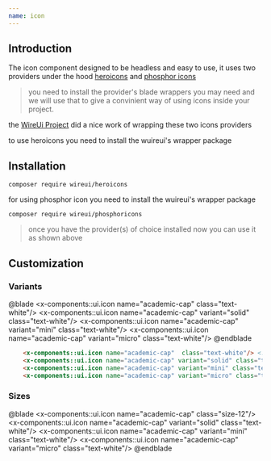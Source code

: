 ```yaml
---
name: icon
---
```


## Introduction 

The icon component designed to be headless and easy to use, it uses two providers under the hood [heroicons](https://heroicons.com) and [phosphor icons](https://phosphoricons.com)

> you need to install the provider's blade wrappers you may need and we will use that to give a convinient way of using icons inside your project.

the [WireUi Project](https://wireui.com) did a nice work of wrapping these two icons providers 

to use heroicons you need to install the wuireui's wrapper package
## Installation 

```shell
composer require wireui/heroicons
```

for using phosphor icon you need to install the wuireui's wrapper package

```shell
composer require wireui/phosphoricons
```

> once you have the provider(s) of choice installed now you can use it as shown above

## Customization 
### Variants
@blade
<x-demo>
    <x-components::ui.icon name="academic-cap"  class="text-white"/> 
    <x-components::ui.icon name="academic-cap" variant="solid" class="text-white"/>
    <x-components::ui.icon name="academic-cap" variant="mini" class="text-white"/>
    <x-components::ui.icon name="academic-cap" variant="micro" class="text-white"/>
</x-demo>
@endblade


```html
    <x-components::ui.icon name="academic-cap"  class="text-white"/> <!-- 24px, outline -->
    <x-components::ui.icon name="academic-cap" variant="solid" class="text-white"/> <!-- 24px, solid -->
    <x-components::ui.icon name="academic-cap" variant="mini" class="text-white"/> <!-- 20px, solid -->
    <x-components::ui.icon name="academic-cap" variant="micro" class="text-white"/> <!-- 16px, solid -->
```

### Sizes

@blade
<x-demo>
    <x-components::ui.icon name="academic-cap"  class="size-12"/> 
    <x-components::ui.icon name="academic-cap" variant="solid" class="text-white"/>
    <x-components::ui.icon name="academic-cap" variant="mini" class="text-white"/>
    <x-components::ui.icon name="academic-cap" variant="micro" class="text-white"/>
</x-demo>
@endblade

